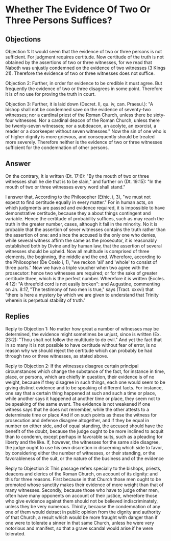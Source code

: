 # Whether The Evidence Of Two Or Three Persons Suffices?

## Objections

Objection 1: It would seem that the evidence of two or three persons is not sufficient. For judgment requires certitude. Now certitude of the truth is not obtained by the assertions of two or three witnesses, for we read that Naboth was unjustly condemned on the evidence of two witnesses (3 Kings 21). Therefore the evidence of two or three witnesses does not suffice.

Objection 2: Further, in order for evidence to be credible it must agree. But frequently the evidence of two or three disagrees in some point. Therefore it is of no use for proving the truth in court.

Objection 3: Further, it is laid down (Decret. II, qu. iv, can. Praesul.): "A bishop shall not be condemned save on the evidence of seventy-two witnesses; nor a cardinal priest of the Roman Church, unless there be sixty-four witnesses. Nor a cardinal deacon of the Roman Church, unless there be twenty-seven witnesses; nor a subdeacon, an acolyte, an exorcist, a reader or a doorkeeper without seven witnesses." Now the sin of one who is of higher dignity is more grievous, and consequently should be treated more severely. Therefore neither is the evidence of two or three witnesses sufficient for the condemnation of other persons.

## Answer

On the contrary, It is written (Dt. 17:6): "By the mouth of two or three witnesses shall he die that is to be slain," and further on (Dt. 19:15): "In the mouth of two or three witnesses every word shall stand."

I answer that, According to the Philosopher (Ethic. i, 3), "we must not expect to find certitude equally in every matter." For in human acts, on which judgments are passed and evidence required, it is impossible to have demonstrative certitude, because they a about things contingent and variable. Hence the certitude of probability suffices, such as may reach the truth in the greater number, cases, although it fail in the minority. No it is probable that the assertion of sever witnesses contains the truth rather than the assertion of one: and since the accused is the only one who denies, while several witness affirm the same as the prosecutor, it is reasonably established both by Divine and by human law, that the assertion of several witnesses should be upheld. Now all multitude is comprised of three elements, the beginning, the middle and the end. Wherefore, according to the Philosopher (De Coelo i, 1), "we reckon 'all' and 'whole' to consist of three parts." Now we have a triple voucher when two agree with the prosecutor: hence two witnesses are required; or for the sake of greater certitude three, which is the perfect number. Wherefore it is written (Eccles. 4:12): "A threefold cord is not easily broken": and Augustine, commenting on Jn. 8:17, "The testimony of two men is true," says (Tract. xxxvi) that "there is here a mystery by which we are given to understand that Trinity wherein is perpetual stability of truth."

## Replies

Reply to Objection 1: No matter how great a number of witnesses may be determined, the evidence might sometimes be unjust, since is written (Ex. 23:2): "Thou shalt not follow the multitude to do evil." And yet the fact that in so many it is not possible to have certitude without fear of error, is no reason why we should reject the certitude which can probably be had through two or three witnesses, as stated above.

Reply to Objection 2: If the witnesses disagree certain principal circumstances which change the substance of the fact, for instance in time, place, or persons, which are chiefly in question, their evidence is of no weight, because if they disagree in such things, each one would seem to be giving distinct evidence and to be speaking of different facts. For instance, one say that a certain thing happened at such and such a time or place, while another says it happened at another time or place, they seem not to be speaking of the same event. The evidence is not weakened if one witness says that he does not remember, while the other attests to a determinate time or place And if on such points as these the witness for prosecution and defense disagree altogether, and if they be equal in number on either side, and of equal standing, the accused should have the benefit of the doubt, because the judge ought to be more inclined to acquit than to condemn, except perhaps in favorable suits, such as a pleading for liberty and the like. If, however, the witnesses for the same side disagree, the judge ought to use his own discretion in discerning which side to favor, by considering either the number of witnesses, or their standing, or the favorableness of the suit, or the nature of the business and of the evidence

Reply to Objection 3: This passage refers specially to the bishops, priests, deacons and clerics of the Roman Church, on account of its dignity: and this for three reasons. First because in that Church those men ought to be promoted whose sanctity makes their evidence of more weight than that of many witnesses. Secondly, because those who have to judge other men, often have many opponents on account of their justice, wherefore those who give evidence against them should not be believed indiscriminately, unless they be very numerous. Thirdly, because the condemnation of any one of them would detract in public opinion from the dignity and authority of that Church, a result which would be more fraught with danger than if one were to tolerate a sinner in that same Church, unless he were very notorious and manifest, so that a grave scandal would arise if he were tolerated.